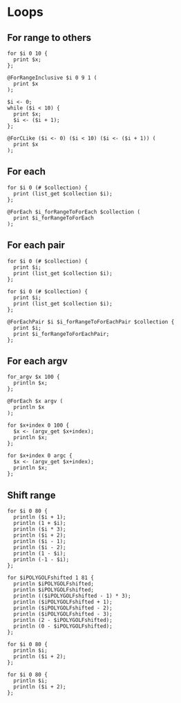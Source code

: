 # Loops

## For range to others

```polygolf
for $i 0 10 {
  print $x;
};
```

```polygolf loops.forRangeToForRangeInclusive
@ForRangeInclusive $i 0 9 1 (
  print $x
);
```

```polygolf loops.forRangeToWhile
$i <- 0;
while ($i < 10) {
  print $x;
  $i <- ($i + 1);
};
```

```polygolf loops.forRangeToForCLike
@ForCLike ($i <- 0) ($i < 10) ($i <- ($i + 1)) (
  print $x
);
```

## For each

```polygolf
for $i 0 (# $collection) {
  print (list_get $collection $i);
};
```

```polygolf loops.forRangeToForEach
@ForEach $i_forRangeToForEach $collection (
  print $i_forRangeToForEach
);
```

## For each pair

```polygolf
for $i 0 (# $collection) {
  print $i;
  print (list_get $collection $i);
};
```

```polygolf loops.forRangeToForEach
for $i 0 (# $collection) {
  print $i;
  print (list_get $collection $i);
};
```

```polygolf loops.forRangeToForEachPair
@ForEachPair $i $i_forRangeToForEachPair $collection {
  print $i;
  print $i_forRangeToForEachPair;
};
```

## For each argv

```polygolf
for_argv $x 100 {
  println $x;
};
```

```polygolf loops.forArgvToForEach
@ForEach $x argv (
  println $x
);
```

```polygolf loops.forArgvToForRange()
for $x+index 0 100 {
  $x <- (argv_get $x+index);
  println $x;
};
```

```polygolf loops.forArgvToForRange(false)
for $x+index 0 argc {
  $x <- (argv_get $x+index);
  println $x;
};
```

## Shift range

```polygolf
for $i 0 80 {
  println ($i + 1);
  println (1 + $i);
  println ($i * 3);
  println ($i + 2);
  println ($i - 1);
  println ($i - 2);
  println (1 - $i);
  println (-1 - $i);
};
```

```polygolf loops.shiftRangeOneUp
for $iPOLYGOLFshifted 1 81 {
  println $iPOLYGOLFshifted;
  println $iPOLYGOLFshifted;
  println (($iPOLYGOLFshifted - 1) * 3);
  println ($iPOLYGOLFshifted + 1);
  println ($iPOLYGOLFshifted - 2);
  println ($iPOLYGOLFshifted - 3);
  println (2 - $iPOLYGOLFshifted);
  println (0 - $iPOLYGOLFshifted);
};
```

```polygolf
for $i 0 80 {
  println $i;
  println ($i + 2);
};
```

```polygolf loops.shiftRangeOneUp
for $i 0 80 {
  println $i;
  println ($i + 2);
};
```
